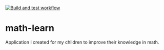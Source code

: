 [![Build and test workflow](https://github.com/tutelarix/math-learn/actions/workflows/runCICD.yml/badge.svg?branch=main)](https://github.com/tutelarix/math-learn/actions/workflows/runCICD.yml)

# math-learn
Application I created for my children to improve their knowledge in math.
